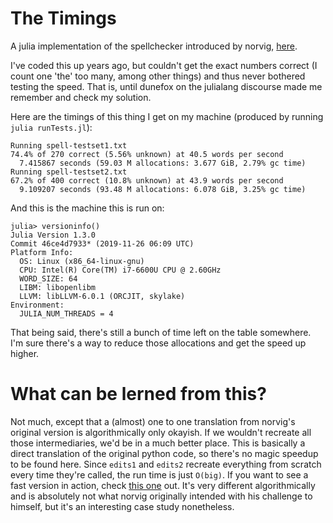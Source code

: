 # The Timings

A julia implementation of the spellchecker introduced by norvig, [here](https://norvig.com/spell-correct.html). 

I've coded this up years ago, but couldn't get the exact numbers correct (I count one 'the' too many, among other things) and thus never bothered testing the speed. That is, until dunefox on the julialang discourse made me remember and check my solution.

Here are the timings of this thing I get on my machine (produced by running `julia runTests.jl`):

```
Running spell-testset1.txt
74.4% of 270 correct (5.56% unknown) at 40.5 words per second        
  7.415867 seconds (59.03 M allocations: 3.677 GiB, 2.79% gc time)   
Running spell-testset2.txt
67.2% of 400 correct (10.8% unknown) at 43.9 words per second        
  9.109207 seconds (93.48 M allocations: 6.078 GiB, 3.25% gc time)  
```

And this is the machine this is run on:

```
julia> versioninfo()
Julia Version 1.3.0
Commit 46ce4d7933* (2019-11-26 06:09 UTC)
Platform Info:
  OS: Linux (x86_64-linux-gnu)
  CPU: Intel(R) Core(TM) i7-6600U CPU @ 2.60GHz
  WORD_SIZE: 64    
  LIBM: libopenlibm
  LLVM: libLLVM-6.0.1 (ORCJIT, skylake)
Environment:
  JULIA_NUM_THREADS = 4
```

That being said, there's still a bunch of time left on the table somewhere. I'm sure there's a way to reduce those allocations and get the speed up higher.

# What can be lerned from this?

Not much, except that a (almost) one to one translation from norvig's original version is algorithmically only okayish. If we wouldn't recreate all those intermediaries, we'd be in a much better place. This is basically a direct translation of the original python code, so there's no magic speedup to be found here. Since `edits1` and `edits2` recreate everything from scratch every time they're called, the run time is just `O(big)`. If you want to see a fast version in action, check [this one](https://github.com/Arkoniak/NorvigsTrieSpellchecker.jl) out. It's very different algorithmically and is absolutely not what norvig originally intended with his challenge to himself, but it's an interesting case study nonetheless.